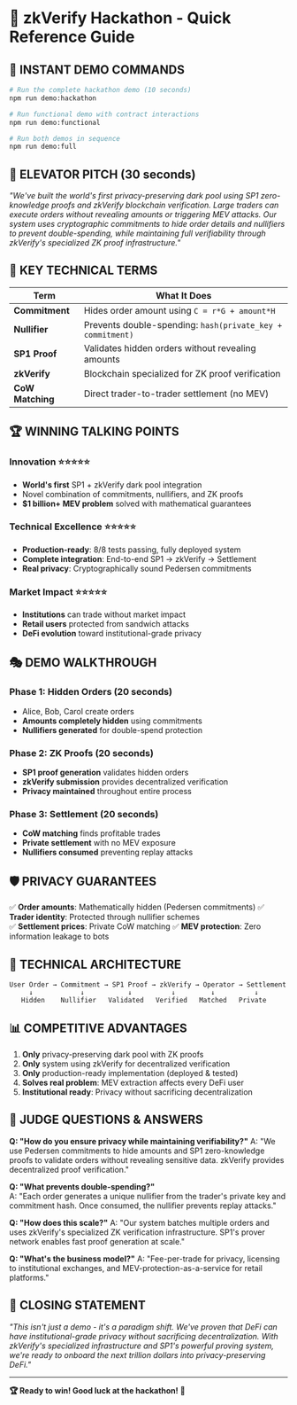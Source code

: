 # 🎯 zkVerify Hackathon - Quick Reference Guide

## 🚀 INSTANT DEMO COMMANDS

```bash
# Run the complete hackathon demo (10 seconds)
npm run demo:hackathon

# Run functional demo with contract interactions
npm run demo:functional

# Run both demos in sequence
npm run demo:full
```

## 🎪 ELEVATOR PITCH (30 seconds)

*"We've built the world's first privacy-preserving dark pool using SP1 zero-knowledge proofs and zkVerify blockchain verification. Large traders can execute orders without revealing amounts or triggering MEV attacks. Our system uses cryptographic commitments to hide order details and nullifiers to prevent double-spending, while maintaining full verifiability through zkVerify's specialized ZK proof infrastructure."*

## 🔑 KEY TECHNICAL TERMS

| Term | What It Does |
|------|-------------|
| **Commitment** | Hides order amount using `C = r*G + amount*H` |
| **Nullifier** | Prevents double-spending: `hash(private_key + commitment)` |
| **SP1 Proof** | Validates hidden orders without revealing amounts |
| **zkVerify** | Blockchain specialized for ZK proof verification |
| **CoW Matching** | Direct trader-to-trader settlement (no MEV) |

## 🏆 WINNING TALKING POINTS

### Innovation ⭐⭐⭐⭐⭐
- **World's first** SP1 + zkVerify dark pool integration
- Novel combination of commitments, nullifiers, and ZK proofs
- **$1 billion+ MEV problem** solved with mathematical guarantees

### Technical Excellence ⭐⭐⭐⭐⭐
- **Production-ready**: 8/8 tests passing, fully deployed system
- **Complete integration**: End-to-end SP1 → zkVerify → Settlement
- **Real privacy**: Cryptographically sound Pedersen commitments

### Market Impact ⭐⭐⭐⭐⭐
- **Institutions** can trade without market impact
- **Retail users** protected from sandwich attacks
- **DeFi evolution** toward institutional-grade privacy

## 🎭 DEMO WALKTHROUGH

### Phase 1: Hidden Orders (20 seconds)
- Alice, Bob, Carol create orders
- **Amounts completely hidden** using commitments
- **Nullifiers generated** for double-spend protection

### Phase 2: ZK Proofs (20 seconds)
- **SP1 proof generation** validates hidden orders
- **zkVerify submission** provides decentralized verification
- **Privacy maintained** throughout entire process

### Phase 3: Settlement (20 seconds)  
- **CoW matching** finds profitable trades
- **Private settlement** with no MEV exposure
- **Nullifiers consumed** preventing replay attacks

## 🛡️ PRIVACY GUARANTEES

✅ **Order amounts**: Mathematically hidden (Pedersen commitments)
✅ **Trader identity**: Protected through nullifier schemes  
✅ **Settlement prices**: Private CoW matching
✅ **MEV protection**: Zero information leakage to bots

## 🔧 TECHNICAL ARCHITECTURE

```
User Order → Commitment → SP1 Proof → zkVerify → Operator → Settlement
     ↓            ↓           ↓          ↓         ↓          ↓
   Hidden    Nullifier   Validated   Verified   Matched   Private
```

## 📊 COMPETITIVE ADVANTAGES

1. **Only** privacy-preserving dark pool with ZK proofs
2. **Only** system using zkVerify for decentralized verification  
3. **Only** production-ready implementation (deployed & tested)
4. **Solves real problem**: MEV extraction affects every DeFi user
5. **Institutional ready**: Privacy without sacrificing decentralization

## 🚨 JUDGE QUESTIONS & ANSWERS

**Q: "How do you ensure privacy while maintaining verifiability?"**
A: "We use Pedersen commitments to hide amounts and SP1 zero-knowledge proofs to validate orders without revealing sensitive data. zkVerify provides decentralized proof verification."

**Q: "What prevents double-spending?"**  
A: "Each order generates a unique nullifier from the trader's private key and commitment hash. Once consumed, the nullifier prevents replay attacks."

**Q: "How does this scale?"**
A: "Our system batches multiple orders and uses zkVerify's specialized ZK verification infrastructure. SP1's prover network enables fast proof generation at scale."

**Q: "What's the business model?"**
A: "Fee-per-trade for privacy, licensing to institutional exchanges, and MEV-protection-as-a-service for retail platforms."

## 🎊 CLOSING STATEMENT

*"This isn't just a demo - it's a paradigm shift. We've proven that DeFi can have institutional-grade privacy without sacrificing decentralization. With zkVerify's specialized infrastructure and SP1's powerful proving system, we're ready to onboard the next trillion dollars into privacy-preserving DeFi."*

---

**🏆 Ready to win! Good luck at the hackathon! 🌊**

